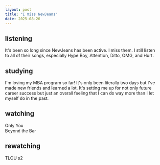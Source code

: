 ```yaml
---
layout: post
title: "I miss NewJeans"
date: 2025-08-20
---
```

## listening  
It's been so long since NewJeans has been active. I miss them. I still listen to all of their songs, especially Hype Boy, Attention, Ditto, OMG, and Hurt.

## studying  
I'm loving my MBA program so far! It's only been literally two days but I've made new friends and learned a lot. It's setting me up for not only future career success but just an overall feeling that I can do way more than I let myself do in the past.

## watching
Only You  
Beyond the Bar

## rewatching
TLOU s2
